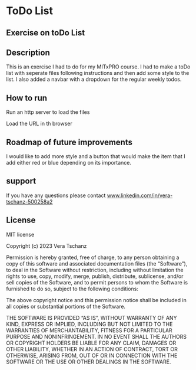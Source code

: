 # ToDo List
## Exercise on toDo List

## Description

This is an exercise I had to do for my MITxPRO course. I had to make a toDo list with seperate files following instructions and then add some style to the list. I also added a navbar with a dropdown for the regular weekly todos.

## How to run

Run an http server to load the files 

Load the URL in th browser


## Roadmap of future improvements 

I would like to add more style and a button that would make the item that I add either red or blue depending on its importance.

## support

If you have any questions please contact www.linkedin.com/in/vera-tschanz-500258a2

## License

MIT license

Copyright (c) 2023 Vera Tschanz

Permission is hereby granted, free of charge, to any person obtaining a copy of this software and associated documentation files (the “Software”), to deal in the Software without restriction, including without limitation the rights to use, copy, modify, merge, publish, distribute, sublicense, and/or sell copies of the Software, and to permit persons to whom the Software is furnished to do so, subject to the following conditions:

The above copyright notice and this permission notice shall be included in all copies or substantial portions of the Software.

THE SOFTWARE IS PROVIDED “AS IS”, WITHOUT WARRANTY OF ANY KIND, EXPRESS OR IMPLIED, INCLUDING BUT NOT LIMITED TO THE WARRANTIES OF MERCHANTABILITY, FITNESS FOR A PARTICULAR PURPOSE AND NONINFRINGEMENT. IN NO EVENT SHALL THE AUTHORS OR COPYRIGHT HOLDERS BE LIABLE FOR ANY CLAIM, DAMAGES OR OTHER LIABILITY, WHETHER IN AN ACTION OF CONTRACT, TORT OR OTHERWISE, ARISING FROM, OUT OF OR IN CONNECTION WITH THE SOFTWARE OR THE USE OR OTHER DEALINGS IN THE SOFTWARE.


